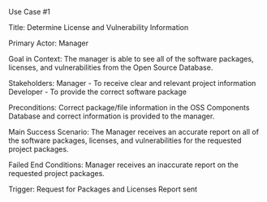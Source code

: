 Use Case #1

Title: Determine License and Vulnerability Information

Primary Actor: Manager

Goal in Context: The manager is able to see all of the software packages, licenses, and vulnerabilities from the Open Source Database. 

Stakeholders: 
Manager - To receive clear and relevant project information
Developer - To provide the correct software package

Preconditions: Correct package/file information in the OSS Components Database and correct information is provided to the manager. 

Main Success Scenario: The Manager receives an accurate report on all of the software packages, licenses, and vulnerabilities for the requested project packages.

Failed End Conditions: Manager receives an inaccurate report on the requested project packages.

Trigger: Request for Packages and Licenses Report sent

